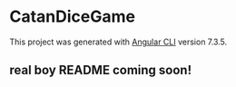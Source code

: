 # CatanDiceGame

This project was generated with [Angular CLI](https://github.com/angular/angular-cli) version 7.3.5.

## real boy README coming soon!
